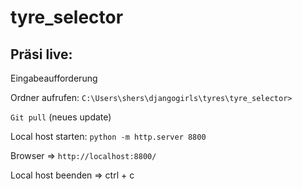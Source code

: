 # tyre_selector
## Präsi live:
Eingabeaufforderung

Ordner aufrufen:  `C:\Users\shers\djangogirls\tyres\tyre_selector>`

`Git pull` (neues update)

Local host starten: `python -m http.server 8800`

Browser => `http://localhost:8800/`

Local host beenden => ctrl + c
